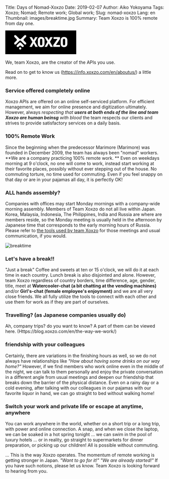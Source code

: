 Title: Days of Nomad-Xoxzo
Date: 2019-02-07
Author: Aiko Yokoyama
Tags: Xoxzo; Nomad; Remote work; Global work;
Slug: nomad-xoxzo
Lang: en
Thumbnail: images/breaktime.jpg
Summary: Team Xoxzo is 100% remote from day one.

![xoxzo logo](images/xoxzo-logo-02.png)

We, team Xoxzo, are the creator of the APIs you use. 


Read on to get to know us (https://info.xoxzo.com/en/aboutus/) a little more.

### Service offered completely online
Xoxzo APIs are offered on an online self-serviced platform. 
For efficient management, we aim for online presence and digitization ultimately. 
However, always _respecting that **users at both ends of the line and team Xoxzo are human beinsg** 
with blood_ the team respects our clients and strives to provide satisfactory services on a daily basis.


### 100% Remote Work
Since the beginning when the predecessor Marimore (Marimore) was founded in December 2009, 
the team has always been "nomad" workers. 
**We are a company practicing 100% remote work. **
Even on weekdays morning at 9 o'clock, no one will come to work, 
instead start working at their favorite places, possibly without ever stepping out of the house. 
No commuting torture, no time used for commuting. Even if you feel snappy on that day or are in your pajamas all day, it is perfectly OK!


### ALL hands assembly?
Companies with offices may start Monday mornings with a company-wide morning assembly. 
Members of Team Xoxzo do not all live within Japan. 
Korea, Malaysia, Indonesia, The Philippines, India and Russia are where are members reside, 
so the Monday meeting is usually held in the afternoon by Japanese time that corresponds to 
the early morning hours of Russia. 
Please refer to [the tools used by team Xoxzo](Https://blog.xoxzo.com/en/2017/10/12/tools-of-our-trade/) 
for those meetings and usual communication, if you would. 

![breaktime](images/breaktime.jpg)

### Let's have a break!!
"Just a break" Coffee and sweets at ten or 15 o'clock, 
we will do it at each time in each country. 
Lunch break is also disjointed and alone. 
However, team Xoxzo regardless of country borders, time difference, age, gender, title, 
meet at **Watercooler-chat (a bit chatting at the vending machines)** 
and/or **Girl's-chat (female employee's enjoyment)** and we are all very close friends. 
We all fully utilize the tools to connect with each other and use them for work as if they are part of ourselves.

### Travelling? (as Japanese companies usually do)
Ah, company trips? do you want to know?
A part of them can be viewed here. (Https://blog.xoxzo.com/en/the-way-we-work/)

### friendship with your colleagues
Certainly, there are variations in the finishing hours as well, 
so we do not always have relationships like _"How about having some drinks on our way home?"_
However, if we find members who work online even in the middle of the night, 
we can talk to them personally and enjoy the private conversation in a different angle from usual meetings 
and deepen our friendship that breaks down the barrier of the physical distance. Even on a rainy day or a cold evening, 
after talking with our colleagues in our pajamas with our favorite liquor in hand, we can go straight to bed without walking home!

### Switch your work and private life or escape at anytime, anywhere
You can work anywhere in the world, whether on a short trip or a long trip, with power and online connection. 
A snap, and when we close the laptop, we can be soaked in a hot spring tonight ... 
we can swim in the pool of luxury hotels ... or in reality, go straight to supermarkets for dinner preparation, 
or picking up our children! All is possible without commuting.


... This is the way Xoxzo operates.
The momentum of remote working is getting stronger in Japan.
_"Want to go for it!" "We are already started!"_
If you have such notions, please let us know. Team Xoxzo is looking forward to hearing from you.
